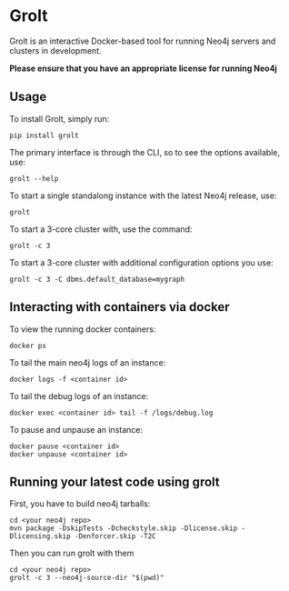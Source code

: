 # Grolt

Grolt is an interactive Docker-based tool for running Neo4j servers and clusters in development.

**Please ensure that you have an appropriate license for running Neo4j**


## Usage

To install Grolt, simply run:
```
pip install grolt
```

The primary interface is through the CLI, so to see the options available, use:
```
grolt --help
```

To start a single standalong instance with the latest Neo4j release, use:

```
grolt
```

To start a 3-core cluster with, use the command:

```
grolt -c 3
```

To start a 3-core cluster with additional configuration options you use:

```
grolt -c 3 -C dbms.default_database=mygraph
```

## Interacting with containers via docker

To view the running docker containers:
```
docker ps
```

To tail the main neo4j logs of an instance:
```
docker logs -f <container id>
```

To tail the debug logs of an instance:
```
docker exec <container id> tail -f /logs/debug.log
```

To pause and unpause an instance:
```
docker pause <container id>
docker unpause <container id>
```

## Running your latest code using grolt

First, you have to build neo4j tarballs:
```
cd <your neo4j repo>
mvn package -DskipTests -Dcheckstyle.skip -Dlicense.skip -Dlicensing.skip -Denforcer.skip -T2C
```

Then you can run grolt with them
```
cd <your neo4j repo>
grolt -c 3 --neo4j-source-dir "$(pwd)"
```
